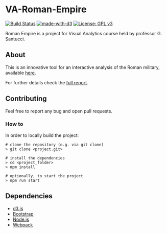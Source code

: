 # VA-Roman-Empire

[![Build Status](https://travis-ci.com/MatteoSalvino/VA-Roman-Empire.svg?branch=master)](https://travis-ci.com/MatteoSalvino/VA-Roman-Empire)
[![made-with-d3](https://img.shields.io/badge/Made%20with-D3-ec8448.svg)](https://d3js.org/)
[![License: GPL v3](https://img.shields.io/badge/License-GPL%20v3-blue.svg)](https://www.gnu.org/licenses/gpl-3.0)

Roman Empire is a project for Visual Analytics course held by professor G. Santucci.

## About

This is an innovative tool for an interactive analysis of the Roman military, available [here](https://matteosalvino.github.io/VA-Roman-Empire).

For further details check the [full report](report/).

## Contributing

Feel free to report any bug and open pull requests.

### How to

In order to locally build the project:

    # clone the repository (e.g. via git clone)
    > git clone <project.git>

    # install the dependencies
    > cd <project_folder>
    > npm install

    # optionally, to start the project
    > npm run start

## Dependencies

* [d3.js](https://github.com/d3/d3)
* [Bootstrap](https://github.com/twbs/bootstrap)
* [Node.js](https://github.com/nodejs/node)
* [Webpack](https://github.com/webpack/webpack)
